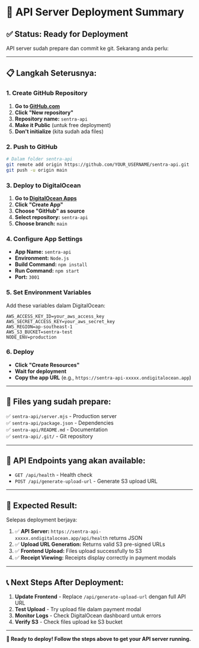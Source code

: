 # 🚀 API Server Deployment Summary

## ✅ **Status: Ready for Deployment**

API server sudah prepare dan commit ke git. Sekarang anda perlu:

---

## 📋 **Langkah Seterusnya:**

### **1. Create GitHub Repository**
1. **Go to [GitHub.com](https://github.com)**
2. **Click "New repository"**
3. **Repository name:** `sentra-api`
4. **Make it Public** (untuk free deployment)
5. **Don't initialize** (kita sudah ada files)

### **2. Push to GitHub**
```bash
# Dalam folder sentra-api
git remote add origin https://github.com/YOUR_USERNAME/sentra-api.git
git push -u origin main
```

### **3. Deploy to DigitalOcean**
1. **Go to [DigitalOcean Apps](https://cloud.digitalocean.com/apps)**
2. **Click "Create App"**
3. **Choose "GitHub" as source**
4. **Select repository:** `sentra-api`
5. **Choose branch:** `main`

### **4. Configure App Settings**
- **App Name:** `sentra-api`
- **Environment:** `Node.js`
- **Build Command:** `npm install`
- **Run Command:** `npm start`
- **Port:** `3001`

### **5. Set Environment Variables**
Add these variables dalam DigitalOcean:
```
AWS_ACCESS_KEY_ID=your_aws_access_key
AWS_SECRET_ACCESS_KEY=your_aws_secret_key
AWS_REGION=ap-southeast-1
AWS_S3_BUCKET=sentra-test
NODE_ENV=production
```

### **6. Deploy**
- **Click "Create Resources"**
- **Wait for deployment**
- **Copy the app URL** (e.g., `https://sentra-api-xxxxx.ondigitalocean.app`)

---

## 📁 **Files yang sudah prepare:**

✅ `sentra-api/server.mjs` - Production server  
✅ `sentra-api/package.json` - Dependencies  
✅ `sentra-api/README.md` - Documentation  
✅ `sentra-api/.git/` - Git repository  

---

## 🔧 **API Endpoints yang akan available:**

- `GET /api/health` - Health check
- `POST /api/generate-upload-url` - Generate S3 upload URL

---

## 🎯 **Expected Result:**

Selepas deployment berjaya:
1. ✅ **API Server:** `https://sentra-api-xxxxx.ondigitalocean.app/api/health` returns JSON
2. ✅ **Upload URL Generation:** Returns valid S3 pre-signed URLs
3. ✅ **Frontend Upload:** Files upload successfully to S3
4. ✅ **Receipt Viewing:** Receipts display correctly in payment modals

---

## 📞 **Next Steps After Deployment:**

1. **Update Frontend** - Replace `/api/generate-upload-url` dengan full API URL
2. **Test Upload** - Try upload file dalam payment modal
3. **Monitor Logs** - Check DigitalOcean dashboard untuk errors
4. **Verify S3** - Check files upload ke S3 bucket

---

**🚀 Ready to deploy! Follow the steps above to get your API server running.** 